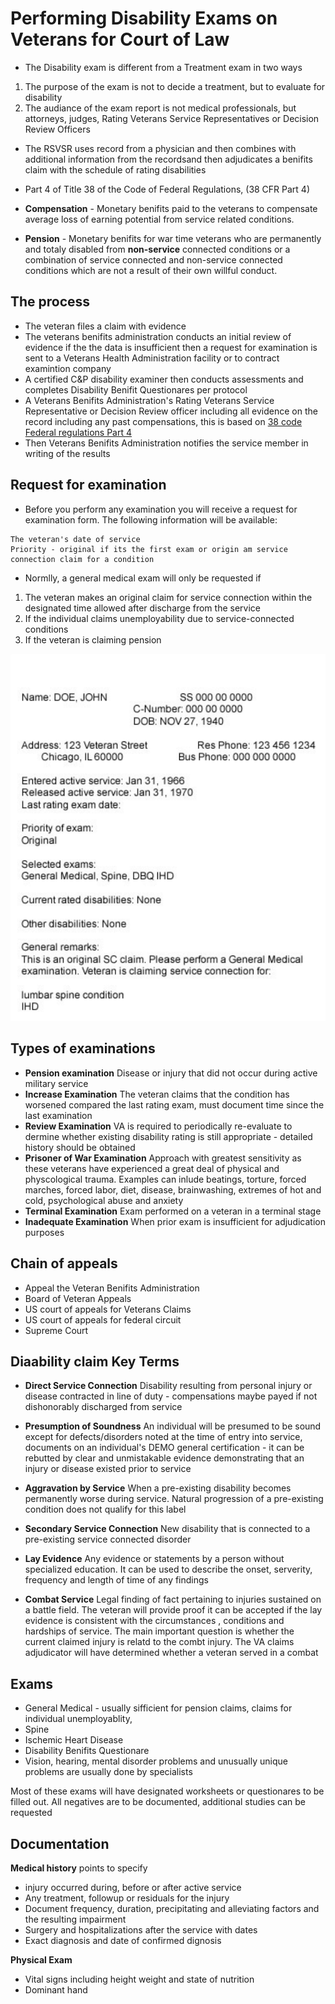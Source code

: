 # Performing Disability Exams on Veterans for Court of Law

- The Disability exam is different from a Treatment exam in two ways

1. The purpose of the exam is not to decide a treatment, but to evaluate for disability
2. The audiance of the exam report is not medical professionals, but attorneys, judges, Rating Veterans Service Representatives or Decision Review Officers

- The RSVSR uses record from a physician and then combines with additional information from the recordsand then adjudicates a benifits claim with the schedule of rating disabilities
-  Part 4 of Title 38 of the Code of Federal Regulations, (38 CFR Part 4)


- **Compensation** - Monetary benifits paid to the veterans to compensate average loss of earning potential from service related conditions.

- **Pension** - Monetary benifits for war time veterans who are permanently and totaly disabled from **non-service** connected conditions or a combination of service connected and non-service connected conditions which are not a result of their own willful conduct. 


## The process

- The veteran files a claim with evidence
- The veterans benifits administration conducts an initial review of evidence if the the data is insufficient then a request for examination is sent to a Veterans Health Administration facility or to contract examintion company
- A certified C&P disability examiner then conducts assessments and completes Disability Benifit Questionares per protocol
- A Veterans Benifits Administration's Rating Veterans Service Representative or Decision Review officer including all evidence on the record including any past compensations, this is based on  [38 code Federal regulations Part 4](https://www.law.cornell.edu/cfr/text/38/part-4)
- Then Veterans Benifits Administration notifies the service member in writing of the results


## Request for examination

- Before you perform any examination you will receive a request for examination form. The following information will be available:

```
The veteran's date of service
Priority - original if its the first exam or origin am service connection claim for a condition
```

- Normlly, a general medical exam will only be requested if
1. The veteran makes an original claim for service connection  within the designated time allowed after discharge from the service
2. If the individual claims unemployability due to service-connected conditions
3. If the veteran is claiming pension

![](images/exam-request.png)

## Types of examinations

- **Pension examination** Disease or injury that did not occur during active military service
- **Increase Examination** The veteran claims that the condition has worsened compared the last rating exam, must document time since the last examination
- **Review Examination** VA is required to periodically re-evaluate to dermine whether existing disability rating is still appropriate - detailed history should be obtained
- **Prisoner of War Examination** Approach with greatest sensitivity as these veterans have experienced a great deal of physical and physcological trauma. Examples can inlude beatings, torture, forced marches, forced labor, diet, disease, brainwashing, extremes of hot and cold, psychological abuse and anxiety
- **Terminal Examination** Exam performed on a veteran in a terminal stage
- **Inadequate Examination** When prior exam is insufficient for adjudication purposes

## Chain of appeals
- Appeal the Veteran Benifits Administration
- Board of Veteran Appeals
- US court of appeals for Veterans Claims
- US court of appeals for federal circuit
- Supreme Court

## Diaability claim Key Terms
- **Direct Service Connection**  Disability resulting from personal injury or disease contracted in line of duty - compensations maybe payed if not dishonorably discharged from service

- **Presumption of Soundness** An individual will be presumed to be sound except for defects/disorders noted at the time of entry into service, documents on an individual's DEMO general certification - it can be rebutted by clear and unmistakable evidence demonstrating that an injury or disease existed prior to service

- **Aggravation by Service** When a pre-existing disability becomes permanently worse during service. Natural progression of a pre-existing condition does not qualify for this label

- **Secondary Service Connection** New disability that is connected to a pre-existing service connected disorder

- **Lay Evidence** Any evidence or statements by a person without specialized education. It can be used to describe the onset, serverity, frequency and length of time of any findings 

- **Combat Service** Legal finding of fact pertaining to injuries sustained on a battle field. The veteran will provide proof it can be accepted if the lay evidence is consistent  with the circumstances , conditions and hardships of service. The main important question is whether the current claimed injury is relatd to the combt injury. The VA claims adjudicator will have determined whether a veteran served in a combat


## Exams

- General Medical - usually sifficient for pension claims, claims for individual unemployablity, 
- Spine
- Ischemic Heart Disease
- Disability Benifits Questionare
- Vision, hearing, mental disorder problems and unusually unique problems are usually done by specialists

Most of these exams will have designated worksheets or questionares to be filled out. All negatives are to be documented, additional studies can be requested

## Documentation

**Medical history** points to specify
- injury occurred during, before or after active service
- Any treatment, followup or residuals for the injury
- Document frequency, duration, precipitating and alleviating factors and the resulting impairment
- Surgery and hospitalizations after the service with dates
- Exact diagnosis and date of confirmed dignosis

**Physical Exam**
- Vital signs including height weight and state of nutrition
- Dominant hand